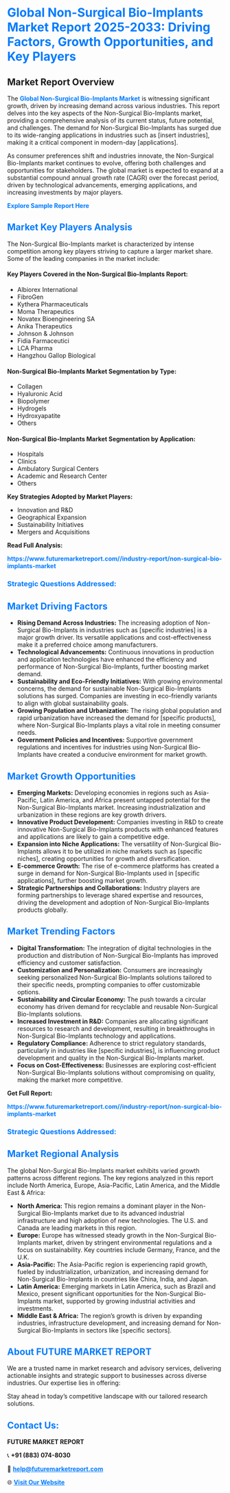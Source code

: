 <h1 style="color: #007BFF;">Global Non-Surgical Bio-Implants Market Report 2025-2033: Driving Factors, Growth Opportunities, and Key Players</h1>

<section id="overview">
<h2>Market Report Overview</h2>
<p>The <a href="https://www.futuremarketreport.com//industry-report/non-surgical-bio-implants-market" style="color: #007BFF; text-decoration: none;"><strong>Global Non-Surgical Bio-Implants Market</strong></a> is witnessing significant growth, driven by increasing demand across various industries. This report delves into the key aspects of the Non-Surgical Bio-Implants market, providing a comprehensive analysis of its current status, future potential, and challenges. The demand for Non-Surgical Bio-Implants has surged due to its wide-ranging applications in industries such as [insert industries], making it a critical component in modern-day [applications].</p>
<p>As consumer preferences shift and industries innovate, the Non-Surgical Bio-Implants market continues to evolve, offering both challenges and opportunities for stakeholders. The global market is expected to expand at a substantial compound annual growth rate (CAGR) over the forecast period, driven by technological advancements, emerging applications, and increasing investments by major players.</p>
</section>

<section id="overview">
<p><a href="https://www.futuremarketreport.com//request-sample/reportId=51888" style="color: #007BFF; text-decoration: none;"><strong>Explore Sample Report Here</strong></a></p>
</section>

<section id="key-players">
<h2 style="color: #007BFF;">Market Key Players Analysis</h2>
<p>The Non-Surgical Bio-Implants market is characterized by intense competition among key players striving to capture a larger market share. Some of the leading companies in the market include:</p>
<h4>Key Players Covered in the Non-Surgical Bio-Implants Report:</h4>
<ul><li>Albiorex International</li><li>FibroGen</li><li>Kythera Pharmaceuticals</li><li>Moma Therapeutics</li><li>Novatex Bioengineering SA</li><li>Anika Therapeutics</li><li>Johnson &amp; Johnson</li><li>Fidia Farmaceutici</li><li>LCA Pharma</li><li>Hangzhou Gallop Biological</li></ul>
<h4>Non-Surgical Bio-Implants Market Segmentation by Type:</h4>
<ul><li>Collagen</li><li>Hyaluronic Acid</li><li>Biopolymer</li><li>Hydrogels</li><li>Hydroxyapatite</li><li>Others</li></ul>

<h4>Non-Surgical Bio-Implants Market Segmentation by Application:</h4>
<ul><li>Hospitals</li><li>Clinics</li><li>Ambulatory Surgical Centers</li><li>Academic and Research Center</li><li>Others</li></ul>
<p><strong>Key Strategies Adopted by Market Players:</strong></p>
<ul>
<li>Innovation and R&D</li>
<li>Geographical Expansion</li>
<li>Sustainability Initiatives</li>
<li>Mergers and Acquisitions</li>
</ul>
</section>

<section>
<p><strong>Read Full Analysis: </strong></p><a href="https://www.futuremarketreport.com//industry-report/non-surgical-bio-implants-market" style="color: #007BFF; text-decoration: none;"><strong>https://www.futuremarketreport.com//industry-report/non-surgical-bio-implants-market</strong></a>
<h3 style="color: #007BFF;">Strategic Questions Addressed:</h3>
</section>

<section id="driving-factors">
<h2 style="color: #007BFF;">Market Driving Factors</h2>
<ul>
<li><strong>Rising Demand Across Industries:</strong> The increasing adoption of Non-Surgical Bio-Implants in industries such as [specific industries] is a major growth driver. Its versatile applications and cost-effectiveness make it a preferred choice among manufacturers.</li>
<li><strong>Technological Advancements:</strong> Continuous innovations in production and application technologies have enhanced the efficiency and performance of Non-Surgical Bio-Implants, further boosting market demand.</li>
<li><strong>Sustainability and Eco-Friendly Initiatives:</strong> With growing environmental concerns, the demand for sustainable Non-Surgical Bio-Implants solutions has surged. Companies are investing in eco-friendly variants to align with global sustainability goals.</li>
<li><strong>Growing Population and Urbanization:</strong> The rising global population and rapid urbanization have increased the demand for [specific products], where Non-Surgical Bio-Implants plays a vital role in meeting consumer needs.</li>
<li><strong>Government Policies and Incentives:</strong> Supportive government regulations and incentives for industries using Non-Surgical Bio-Implants have created a conducive environment for market growth.</li>
</ul>
</section>

<section id="growth-opportunities">
<h2 style="color: #007BFF;">Market Growth Opportunities</h2>
<ul>
<li><strong>Emerging Markets:</strong> Developing economies in regions such as Asia-Pacific, Latin America, and Africa present untapped potential for the Non-Surgical Bio-Implants market. Increasing industrialization and urbanization in these regions are key growth drivers.</li>
<li><strong>Innovative Product Development:</strong> Companies investing in R&D to create innovative Non-Surgical Bio-Implants products with enhanced features and applications are likely to gain a competitive edge.</li>
<li><strong>Expansion into Niche Applications:</strong> The versatility of Non-Surgical Bio-Implants allows it to be utilized in niche markets such as [specific niches], creating opportunities for growth and diversification.</li>
<li><strong>E-commerce Growth:</strong> The rise of e-commerce platforms has created a surge in demand for Non-Surgical Bio-Implants used in [specific applications], further boosting market growth.</li>
<li><strong>Strategic Partnerships and Collaborations:</strong> Industry players are forming partnerships to leverage shared expertise and resources, driving the development and adoption of Non-Surgical Bio-Implants products globally.</li>
</ul>
</section>

<section id="trending-factors">
<h2 style="color: #007BFF;">Market Trending Factors</h2>
<ul>
<li><strong>Digital Transformation:</strong> The integration of digital technologies in the production and distribution of Non-Surgical Bio-Implants has improved efficiency and customer satisfaction.</li>
<li><strong>Customization and Personalization:</strong> Consumers are increasingly seeking personalized Non-Surgical Bio-Implants solutions tailored to their specific needs, prompting companies to offer customizable options.</li>
<li><strong>Sustainability and Circular Economy:</strong> The push towards a circular economy has driven demand for recyclable and reusable Non-Surgical Bio-Implants solutions.</li>
<li><strong>Increased Investment in R&D:</strong> Companies are allocating significant resources to research and development, resulting in breakthroughs in Non-Surgical Bio-Implants technology and applications.</li>
<li><strong>Regulatory Compliance:</strong> Adherence to strict regulatory standards, particularly in industries like [specific industries], is influencing product development and quality in the Non-Surgical Bio-Implants market.</li>
<li><strong>Focus on Cost-Effectiveness:</strong> Businesses are exploring cost-efficient Non-Surgical Bio-Implants solutions without compromising on quality, making the market more competitive.</li>
</ul>
</section>

<section>
<p><strong>Get Full Report: </strong></p><a href="https://www.futuremarketreport.com//industry-report/non-surgical-bio-implants-market" style="color: #007BFF; text-decoration: none;"><strong>https://www.futuremarketreport.com//industry-report/non-surgical-bio-implants-market</strong></a>
<h3 style="color: #007BFF;">Strategic Questions Addressed:</h3>
</section>


<section id="regional-analysis">
<h2 style="color: #007BFF;">Market Regional Analysis</h2>
<p>The global Non-Surgical Bio-Implants market exhibits varied growth patterns across different regions. The key regions analyzed in this report include North America, Europe, Asia-Pacific, Latin America, and the Middle East & Africa:</p>
<ul>
<li><strong>North America:</strong> This region remains a dominant player in the Non-Surgical Bio-Implants market due to its advanced industrial infrastructure and high adoption of new technologies. The U.S. and Canada are leading markets in this region.</li>
<li><strong>Europe:</strong> Europe has witnessed steady growth in the Non-Surgical Bio-Implants market, driven by stringent environmental regulations and a focus on sustainability. Key countries include Germany, France, and the U.K.</li>
<li><strong>Asia-Pacific:</strong> The Asia-Pacific region is experiencing rapid growth, fueled by industrialization, urbanization, and increasing demand for Non-Surgical Bio-Implants in countries like China, India, and Japan.</li>
<li><strong>Latin America:</strong> Emerging markets in Latin America, such as Brazil and Mexico, present significant opportunities for the Non-Surgical Bio-Implants market, supported by growing industrial activities and investments.</li>
<li><strong>Middle East & Africa:</strong> The region’s growth is driven by expanding industries, infrastructure development, and increasing demand for Non-Surgical Bio-Implants in sectors like [specific sectors].</li>
</ul>
</section>

<footer>
<h2 style="color: #007BFF;">About FUTURE MARKET REPORT</h2>
<p>We are a trusted name in market research and advisory services, delivering actionable insights and strategic support to businesses across diverse industries. Our expertise lies in offering:</p>

<p>Stay ahead in today’s competitive landscape with our tailored research solutions.</p>

<h2 style="color: #007BFF;">Contact Us:</h2>
<p><strong>FUTURE MARKET REPORT</strong></p>
<p>📞 <strong>+91 (883) 074-8030</strong></p>
<p>📧 <strong><a href="mailto:help@futuremarketreport.com" style="color: #007BFF;">help@futuremarketreport.com</a></strong></p>
<p>🌐 <strong><a href="https://www.futuremarketreport.com/" style="color: #007BFF;">Visit Our Website</a></strong></p>
</footer>